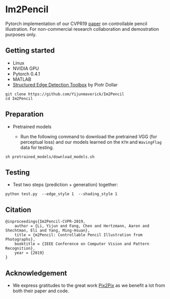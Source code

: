 # Im2Pencil
Pytorch implementation of our CVPR19 [paper](https://arxiv.org/pdf/1903.08682.pdf) on controllable pencil illustration. For non-commercial research collaboration and demostration purposes only.


## Getting started

- Linux
- NVIDIA GPU
- Pytorch 0.4.1
- MATLAB
- [Structured Edge Detection Toolbox](https://github.com/pdollar/edges) by Piotr Dollar 

```
git clone https://github.com/Yijunmaverick/Im2Pencil
cd Im2Pencil
```

## Preparation

- Pretrained models

  - Run the following command to download the pretrained VGG (for perceptual loss) and our models learned on the `KTH` and  `WavingFlag` data for testing.

```
sh pretrained_models/download_models.sh
```

## Testing

  - Test two steps (prediction + generation) together:

```
python test.py  --edge_style 1  --shading_style 1
```


## Citation

```
@inproceedings{Im2Pencil-CVPR-2019,
    author = {Li, Yijun and Fang, Chen and Hertzmann, Aaron and Shechtman, Eli and Yang, Ming-Hsuan},
    title = {m2Pencil: Controllable Pencil Illustration from Photographs},
    booktitle = {IEEE Conference on Computer Vision and Pattern Recognition},
    year = {2019}
}
```

## Acknowledgement

- We express gratitudes to the great work [Pix2Pix](https://phillipi.github.io/pix2pix/) as we benefit a lot from both their paper and code.
